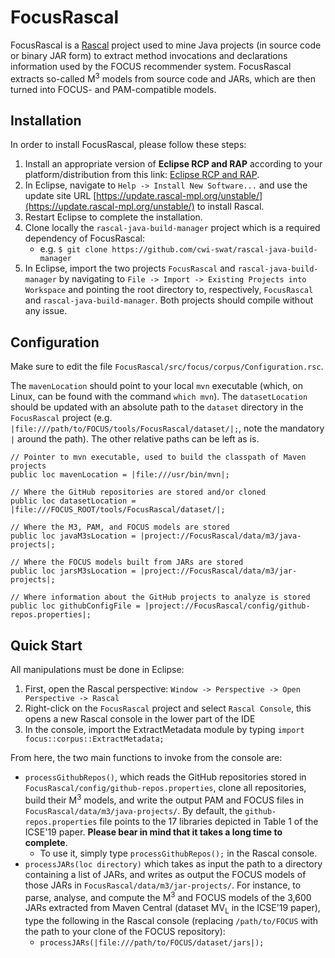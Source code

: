 # FocusRascal

FocusRascal is a [Rascal](https://www.rascal-mpl.org/) project used to mine Java projects (in source code or binary JAR form) to extract method invocations and declarations information used by the FOCUS recommender system. FocusRascal extracts so-called M<sup>3</sup> models from source code and JARs, which are then turned into FOCUS- and PAM-compatible models.

## Installation
In order to install FocusRascal, please follow these steps:

1. Install an appropriate version of **Eclipse RCP and RAP** according to your platform/distribution from this link: [Eclipse RCP and RAP](https://www.eclipse.org/downloads/packages/release/2018-12/r/eclipse-ide-rcp-and-rap-developers).
2. In Eclipse, navigate to `Help -> Install New Software...` and use the update site URL [https://update.rascal-mpl.org/unstable/](https://update.rascal-mpl.org/unstable/) to install Rascal.
3. Restart Eclipse to complete the installation.
4. Clone locally the `rascal-java-build-manager` project which is a required dependency of FocusRascal:
    - e.g. `$ git clone https://github.com/cwi-swat/rascal-java-build-manager`
5. In Eclipse, import the two projects `FocusRascal` and `rascal-java-build-manager` by navigating to `File -> Import -> Existing Projects into Workspace` and pointing the root directory to, respectively, `FocusRascal` and `rascal-java-build-manager`. Both projects should compile without any issue.

## Configuration

Make sure to edit the file `FocusRascal/src/focus/corpus/Configuration.rsc`.

The `mavenLocation` should point to your local `mvn` executable (which, on Linux, can be found with the command `which mvn`). The `datasetLocation` should be updated with an absolute path to the `dataset` directory in the `FocusRascal` project (e.g. `|file:///path/to/FOCUS/tools/FocusRascal/dataset/|;`, note the mandatory `|` around the path). The other relative paths can be left as is.

```
// Pointer to mvn executable, used to build the classpath of Maven projects
public loc mavenLocation = |file:///usr/bin/mvn|;

// Where the GitHub repositories are stored and/or cloned
public loc datasetLocation = |file:///FOCUS_ROOT/tools/FocusRascal/dataset/|;

// Where the M3, PAM, and FOCUS models are stored
public loc javaM3sLocation = |project://FocusRascal/data/m3/java-projects|;

// Where the FOCUS models built from JARs are stored
public loc jarsM3sLocation = |project://FocusRascal/data/m3/jar-projects|;

// Where information about the GitHub projects to analyze is stored
public loc githubConfigFile = |project://FocusRascal/config/github-repos.properties|;
```

## Quick Start

All manipulations must be done in Eclipse:

1. First, open the Rascal perspective: `Window -> Perspective -> Open Perspective -> Rascal`
2. Right-click on the `FocusRascal` project and select `Rascal Console`, this opens a new Rascal console in the lower part of the IDE
3. In the console, import the ExtractMetadata module by typing `import focus::corpus::ExtractMetadata;`

From here, the two main functions to invoke from the console are:

- `processGithubRepos()`, which reads the GitHub repositories stored in `FocusRascal/config/github-repos.properties`, clone all repositories, build their M<sup>3</sup> models, and write the output PAM and FOCUS files in `FocusRascal/data/m3/java-projects/`. By default, the `github-repos.properties` file points to the 17 libraries depicted in Table 1 of the ICSE'19 paper.  **Please bear in mind that it takes a long time to complete**.
    - To use it, simply type `processGithubRepos();` in the Rascal console.
- `processJARs(loc directory)` which takes as input the path to a directory containing a list of JARs, and writes as output the FOCUS models of those JARs in `FocusRascal/data/m3/jar-projects/`. For instance, to parse, analyse, and compute the M<sup>3</sup> and FOCUS models of the 3,600 JARs extracted from Maven Central (dataset MV<sub>L</sub> in the ICSE'19 paper), type the following in the Rascal console (replacing `/path/to/FOCUS` with the path to your clone of the FOCUS repository):
    - `processJARs(|file:///path/to/FOCUS/dataset/jars|);`
